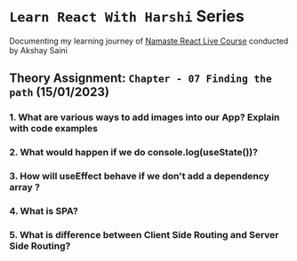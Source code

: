 
# `Learn React With Harshi` Series 
   Documenting my learning journey of [Namaste React Live Course](https://learn.namastedev.com/) conducted by Akshay Saini

## Theory Assignment: `Chapter - 07 Finding the path` (15/01/2023)

### 1. What are various ways to add images into our App? Explain with code examples

### 2. What would happen if we do console.log(useState())?

### 3. How will useEffect behave if we don't add a dependency array ?


### 4. What is SPA?


### 5. What is difference between Client Side Routing and Server Side Routing?